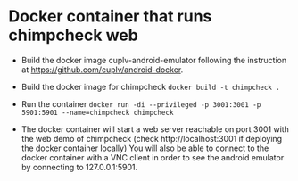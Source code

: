 # Docker container that runs chimpcheck web


- Build the docker image cuplv-android-emulator following the instruction at https://github.com/cuplv/android-docker.

- Build the docker image for chimpcheck
```docker build -t chimpcheck .```

- Run the container
```docker run -di --privileged -p 3001:3001 -p 5901:5901 --name=chimpcheck chimpcheck```

- The docker container will start a web server reachable on port 3001 with the web demo of chimpcheck (check http://localhost:3001 if deploying the docker container locally)
You will also be able to connect to the docker container with a VNC client in order to see the android emulator by connecting to 127.0.0.1:5901.
